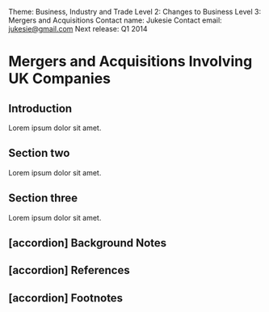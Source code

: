 Theme: Business, Industry and Trade
Level 2: Changes to Business
Level 3: Mergers and Acquisitions
Contact name: Jukesie
Contact email: jukesie@gmail.com
Next release: Q1 2014

# Mergers and Acquisitions Involving UK Companies

## Introduction

Lorem ipsum dolor sit amet.

## Section two

Lorem ipsum dolor sit amet.

## Section three

Lorem ipsum dolor sit amet.

## [accordion] Background Notes

## [accordion] References

## [accordion] Footnotes
